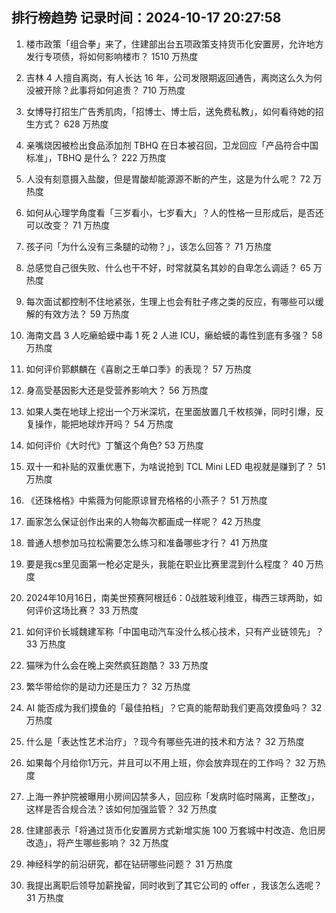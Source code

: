 
## 排行榜趋势 记录时间：2024-10-17 20:27:58
  
  1. 楼市政策「组合拳」来了，住建部出台五项政策支持货币化安置房，允许地方发行专项债，将如何影响楼市？ 1510 万热度
    
  2. 吉林 4 人擅自离岗，有人长达 16 年，公司发限期返回通告，离岗这么久为何没被开除？此事将如何追责？ 710 万热度
    
  3. 女博导打招生广告秀肌肉，「招博士、博士后，送免费私教」，如何看待她的招生方式？ 628 万热度
    
  4. 亲嘴烧因被检出食品添加剂 TBHQ 在日本被召回，卫龙回应「产品符合中国标准」，TBHQ 是什么？ 222 万热度
    
  5. 人没有刻意摄入盐酸，但是胃酸却能源源不断的产生，这是为什么呢？ 72 万热度
    
  6. 如何从心理学角度看「三岁看小，七岁看大」？人的性格一旦形成后，是否还可以改变？ 71 万热度
    
  7. 孩子问「为什么没有三条腿的动物？」，该怎么回答？ 71 万热度
    
  8. 总感觉自己很失败、什么也干不好，时常就莫名其妙的自卑怎么调适？ 65 万热度
    
  9. 每次面试都控制不住地紧张，生理上也会有肚子疼之类的反应，有哪些可以缓解的有效方法？ 59 万热度
    
  10. 海南文昌 3 人吃癞蛤蟆中毒 1 死 2 人进 ICU，癞蛤蟆的毒性到底有多强？ 58 万热度
    
  11. 如何评价郭麒麟在《喜剧之王单口季》的表现？ 57 万热度
    
  12. 身高受基因影大还是受营养影响大？ 56 万热度
    
  13. 如果人类在地球上挖出一个万米深坑，在里面放置几千枚核弹，同时引爆，反复操作，能把地球炸开吗？ 54 万热度
    
  14. 如何评价《大时代》丁蟹这个角色? 53 万热度
    
  15. 双十一和补贴的双重优惠下，为啥说抢到 TCL Mini LED 电视就是赚到了？ 51 万热度
    
  16. 《还珠格格》中紫薇为何能原谅冒充格格的小燕子？ 51 万热度
    
  17. 画家怎么保证创作出来的人物每次都画成一样呢？ 42 万热度
    
  18. 普通人想参加马拉松需要怎么练习和准备哪些才行？ 41 万热度
    
  19. 要是我cs里见面第一枪必定是头，我能在职业比赛里混到什么程度？ 40 万热度
    
  20. 2024年10月16日，南美世预赛阿根廷6：0战胜玻利维亚，梅西三球两助，如何评价这场比赛？ 33 万热度
    
  21. 如何评价长城魏建军称「中国电动汽车没什么核心技术，只有产业链领先」？ 33 万热度
    
  22. 猫咪为什么会在晚上突然疯狂跑酷？ 33 万热度
    
  23. 繁华带给你的是动力还是压力？ 32 万热度
    
  24. AI 能否成为我们摸鱼的「最佳拍档」？它真的能帮助我们更高效摸鱼吗？ 32 万热度
    
  25. 什么是「表达性艺术治疗」？现今有哪些先进的技术和方法？ 32 万热度
    
  26. 如果每个月给你1万元，并且可以不用上班，你会放弃现在的工作吗？ 32 万热度
    
  27. 上海一养护院被曝用小房间囚禁多人，回应称「发病时临时隔离，正整改」，这样是否合规合法？该如何加强监管？ 32 万热度
    
  28. 住建部表示「将通过货币化安置房方式新增实施 100 万套城中村改造、危旧房改造」，将产生哪些影响？ 32 万热度
    
  29. 神经科学的前沿研究，都在钻研哪些问题？ 31 万热度
    
  30. 我提出离职后领导加薪挽留，同时收到了其它公司的 offer ，我该怎么选呢？ 31 万热度
    